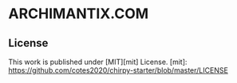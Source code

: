 # ARCHIMANTIX.COM

## License
This work is published under [MIT][mit] License.
[mit]: https://github.com/cotes2020/chirpy-starter/blob/master/LICENSE
